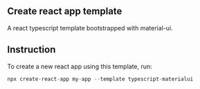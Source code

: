## Create react app template
A react typescript template bootstrapped with material-ui.

## Instruction
To create a new react app using this template, run:
```typescript
npx create-react-app my-app --template typescript-materialui
```
